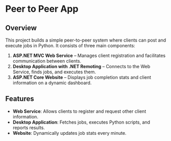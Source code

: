 # Peer to Peer App 

## Overview

This project builds a simple peer-to-peer system where clients can post and execute jobs in Python. It consists of three main components:

1. **ASP.NET MVC Web Service** – Manages client registration and facilitates communication between clients.
2. **Desktop Application with .NET Remoting** – Connects to the Web Service, finds jobs, and executes them.
3. **ASP.NET Core Website** – Displays job completion stats and client information on a dynamic dashboard.

## Features

- **Web Service**: Allows clients to register and request other client information.
- **Desktop Application**: Fetches jobs, executes Python scripts, and reports results.
- **Website**: Dynamically updates job stats every minute.
